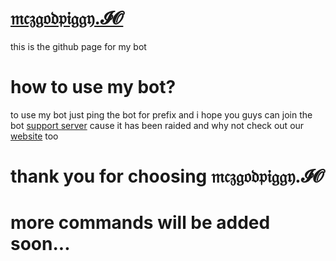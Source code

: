 # [**𝔪𝔠𝔷𝔤𝔬𝔡𝔭𝔦𝔤𝔤𝔶.𝓘𝓞**](https://dsc.gg/mczgodpiggy-io)


this is the github page for my bot
# how to use my bot?
to use my bot just ping the bot for prefix
and i hope you guys can join the bot [support server](https://discord.gg/vbKauQ4) cause it has been raided
and why not check out our [website](https://website.mczgodpiggy.repl.co) too
# thank you for choosing 𝔪𝔠𝔷𝔤𝔬𝔡𝔭𝔦𝔤𝔤𝔶.𝓘𝓞 
# more commands will be added soon...


